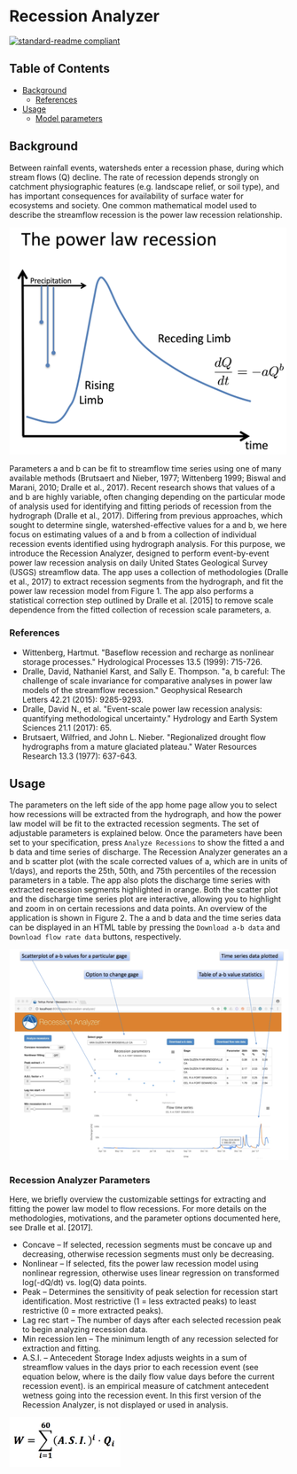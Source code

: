 # Recession Analyzer

[![standard-readme compliant](https://img.shields.io/badge/readme%20style-standard-brightgreen.svg?style=flat-square)](https://github.com/RichardLitt/standard-readme)



## Table of Contents

- [Background](#background)
	- [References](#references)
- [Usage](#usage)
	- [Model parameters](#recessionanalyzerparameters)


## Background

Between rainfall events, watersheds enter a recession phase, during which stream flows (Q) decline. The rate of recession depends strongly on catchment physiographic features (e.g. landscape relief, or soil type), and has important consequences for availability of surface water for ecosystems and society. One common mathematical model used to describe the streamflow recession is the power law recession relationship.

 <img src="resources/plaw.png" width="500">

Parameters a and b can be fit to streamflow time series using one of many available methods (Brutsaert and Nieber, 1977; Wittenberg 1999; Biswal and Marani, 2010; Dralle et al., 2017). Recent research shows that values of a and b are highly variable, often changing depending on the particular mode of analysis used for identifying and fitting periods of recession from the hydrograph (Dralle et al., 2017). Differing from previous approaches, which sought to determine single, watershed-effective values for a and b, we here focus on estimating values of a and b from a collection of individual recession events identified using hydrograph analysis. For this purpose, we introduce the Recession Analyzer, designed to perform event-by-event power law recession analysis on daily United States Geological Survey (USGS) streamflow data. The app uses a collection of methodologies (Dralle et al., 2017) to extract recession segments from the hydrograph, and fit the power law recession model from Figure 1. The app also performs a statistical correction step outlined by Dralle et al. [2015] to remove scale dependence from the fitted collection of recession scale parameters, a. 

### References
* Wittenberg, Hartmut. "Baseflow recession and recharge as nonlinear storage processes." Hydrological Processes 13.5 (1999): 715-726.
* Dralle, David, Nathaniel Karst, and Sally E. Thompson. "a, b careful: The challenge of scale invariance for comparative analyses in power law models of the streamflow recession." Geophysical Research Letters 42.21 (2015): 9285-9293.
* Dralle, David N., et al. "Event-scale power law recession analysis: quantifying methodological uncertainty." Hydrology and Earth System Sciences 21.1 (2017): 65.
* Brutsaert, Wilfried, and John L. Nieber. "Regionalized drought flow hydrographs from a mature glaciated plateau." Water Resources Research 13.3 (1977): 637-643.


## Usage

The parameters on the left side of the app home page allow you to select how recessions will be extracted from the hydrograph, and how the power law model will be fit to the extracted recession segments. The set of adjustable parameters is explained below. Once the parameters have been set to your specification, press `Analyze Recessions` to show the fitted a and b data and time series of discharge. The Recession Analyzer generates an a and b scatter plot (with the scale corrected values of a, which are in units of 1/days), and reports the 25th, 50th, and 75th percentiles of the recession parameters in a table. The app also plots the discharge time series with extracted recession segments highlighted in orange. Both the scatter plot and the discharge time series plot are interactive, allowing you to highlight and zoom in on certain recessions and data points. An overview of the application is shown in Figure 2. The a and b data and the time series data can be displayed in an HTML table by pressing the `Download a-b data` and `Download flow rate data` buttons, respectively.

 <img src="resources/home.png" width="800">


### Recession Analyzer Parameters

Here, we briefly overview the customizable settings for extracting and fitting the power law model to flow recessions. For more details on the methodologies, motivations, and the parameter options documented here, see Dralle et al. [2017].

* Concave – If selected, recession segments must be concave up and decreasing, otherwise recession segments must only be decreasing. 
* Nonlinear – If selected, fits the power law recession model using nonlinear regression, otherwise uses linear regression on transformed log(-dQ/dt) vs. log(Q) data points. 
* Peak – Determines the sensitivity of peak selection for recession start identification. Most restrictive (1 = less extracted peaks) to least restrictive (0 = more extracted peaks).
* Lag rec start – The number of days after each selected recession peak to begin analyzing recession data. 
* Min recession len – The minimum length of any recession selected for extraction and fitting. 
* A.S.I. – Antecedent Storage Index adjusts weights in a sum of streamflow values in the days prior to each recession event (see equation below, where  is the daily flow value  days before the current recession event).  is an empirical measure of catchment antecedent wetness going into the recession event. In this first version of the Recession Analyzer,  is not displayed or used in analysis. 

 <img src="resources/ASI.png" width="200">

